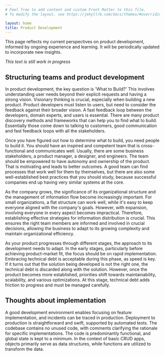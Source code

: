 ```yaml
---
# Feel free to add content and custom Front Matter to this file.
# To modify the layout, see https://jekyllrb.com/docs/themes/#overriding-theme-defaults

layout: home
title: Product Development
---
```


This page reflects my current perspectives on product development, informed by ongoing experience and learning. It will be periodically updated to incorporate new insights.

_This text is still work in progress_

## Structuring teams and product development

In product development, the key question is 'What to Build?' This involves understanding user needs beyond their explicit requests and having a strong vision. Visionary thinking is crucial, especially when building a new product. Product developers must listen to users, but need to consider the feedback against their broader vision. A fast feedback loop between the developers, domain experts, and users is essential. There are many product discovery methods and frameworks that can help you to find what to build. Essentially those come down to talking to customers, good communication and fast feedback loops with all the stakeholders.

Once you have figured out how to determine what to build, you need people to build it. You should have an inspired and competent team that is cross-functional and communicates well. Usually, there are some business stakeholders, a product manager, a designer, and engineers. The team should be empowered to have autonomy and ownership of the product. That is motivating and leads to better outcomes. A good team can find processes that work well for them by themselves, but there are also some well-established best practices that you should study, because successful companies end up having very similar systems at the core.

As the company grows, the significance of its organizational structure and the management of information flow become increasingly important. For small organizations, a flat structure can work well, while it's easy to keep everyone aligned with the company's goals. However, with expansion, involving everyone in every aspect becomes impractical. Therefore, establishing effective strategies for information distribution is crucial. This ensures the right team members are informed and involved in crucial decisions, allowing the business to adapt to its growing complexity and maintain organizational efficiency.

As your product progresses through different stages, the approach to its development needs to adapt. In the early stages, particularly before achieving product-market fit, the focus should be on rapid implementation. Embracing technical debt is acceptable during this phase, as speed is key. If it turns out that the solution being developed is not the right one, the technical debt is discarded along with the solution. However, once the product becomes more established, priorities shift towards maintainability, scalability, and various optimizations. At this stage, technical debt adds friction to progress and must be managed carefully.


## Thoughts about implementation

A good development environment enables focusing on feature implementation, and incidents can be traced in production. Deployment to production is straightforward and swift, supported by automated tests. The codebase contains no unused code, with comments clarifying the rationale for specific implementations. The code is predominantly functional, and global state is kept to a minimum. In the context of basic CRUD apps, objects primarily serve as data structures, while functions are utilized to transform the data.